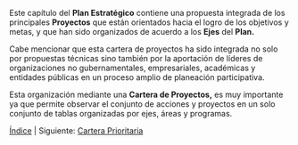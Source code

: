 
Este capítulo del **Plan Estratégico** contiene una propuesta integrada de los principales **Proyectos** que están orientados hacia el logro de los objetivos y metas, y que han sido organizados de acuerdo a los **Ejes** del **Plan.**

Cabe mencionar que esta cartera de proyectos ha sido integrada no solo por propuestas técnicas sino también por la aportación de líderes de organizaciones no gubernamentales, empresariales, académicas y entidades públicas en un proceso amplio de planeación participativa.

Esta organización mediante una **Cartera de Proyectos,** es muy importante ya que permite observar el conjunto de acciones y proyectos en un solo conjunto de tablas organizadas por ejes, áreas y programas.

[Índice](indice.html) | Siguiente: [Cartera Prioritaria](cartera-prioritaria.html)
